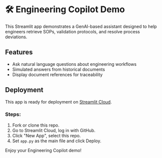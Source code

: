 # 🛠️ Engineering Copilot Demo

This Streamlit app demonstrates a GenAI-based assistant designed to help engineers retrieve SOPs, validation protocols, and resolve process deviations.

## Features
- Ask natural language questions about engineering workflows
- Simulated answers from historical documents
- Display document references for traceability

## Deployment

This app is ready for deployment on [Streamlit Cloud](https://streamlit.io/cloud).

### Steps:
1. Fork or clone this repo.
2. Go to Streamlit Cloud, log in with GitHub.
3. Click "New App", select this repo.
4. Set `app.py` as the main file and click Deploy.

Enjoy your Engineering Copilot demo!
